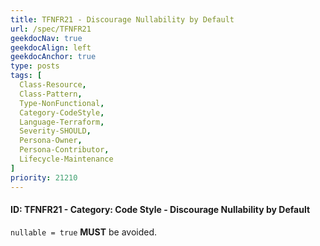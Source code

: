 ```yaml
---
title: TFNFR21 - Discourage Nullability by Default
url: /spec/TFNFR21
geekdocNav: true
geekdocAlign: left
geekdocAnchor: true
type: posts
tags: [
  Class-Resource,
  Class-Pattern,
  Type-NonFunctional,
  Category-CodeStyle,
  Language-Terraform,
  Severity-SHOULD,
  Persona-Owner,
  Persona-Contributor,
  Lifecycle-Maintenance
]
priority: 21210
---
```


#### ID: TFNFR21 - Category: Code Style - Discourage Nullability by Default

`nullable = true` **MUST** be avoided.
